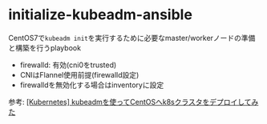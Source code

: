 # initialize-kubeadm-ansible

CentOS7で`kubeadm init`を実行するために必要なmaster/workerノードの準備と構築を行うplaybook

- firewalld: 有効(cni0をtrusted)
- CNIはFlannel使用前提(firewalld設定)
- firewalldを無効化する場合はinventoryに設定

参考: [[Kubernetes] kubeadmを使ってCentOSへk8sクラスタをデプロイしてみた](https://zaki-hmkc.hatenablog.com/entry/2020/03/19/191534)
